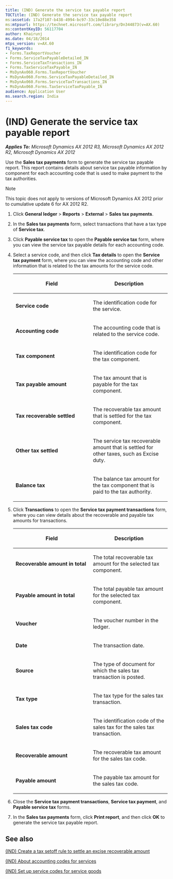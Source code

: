 ```yaml
---
title: (IND) Generate the service tax payable report
TOCTitle: (IND) Generate the service tax payable report
ms:assetid: 17a2f107-b438-4994-bc97-33c10e88e358
ms:mtpsurl: https://technet.microsoft.com/library/Dn344873(v=AX.60)
ms:contentKeyID: 56117704
author: Khairunj
ms.date: 04/18/2014
mtps_version: v=AX.60
f1_keywords:
- Forms.TaxReportVoucher
- Forms.ServiceTaxPayableDetailed_IN
- Forms.ServiceTaxTransactions_IN
- Forms.TaxServiceTaxPayable_IN
- MsDynAx060.Forms.TaxReportVoucher
- MsDynAx060.Forms.ServiceTaxPayableDetailed_IN
- MsDynAx060.Forms.ServiceTaxTransactions_IN
- MsDynAx060.Forms.TaxServiceTaxPayable_IN
audience: Application User
ms.search.region: India
---
```


# (IND) Generate the service tax payable report 


_**Applies To:** Microsoft Dynamics AX 2012 R3, Microsoft Dynamics AX 2012 R2, Microsoft Dynamics AX 2012_

Use the **Sales tax payments** form to generate the service tax payable report. This report contains details about service tax payable information by component for each accounting code that is used to make payment to the tax authorities.


> [!NOTE]
> <P>This topic does not apply to versions of Microsoft Dynamics AX 2012 prior to cumulative update 6 for AX 2012 R2.</P>



1.  Click **General ledger** \> **Reports** \> **External** \> **Sales tax payments**.

2.  In the **Sales tax payments** form, select transactions that have a tax type of **Service tax**.

3.  Click **Payable service tax** to open the **Payable service tax** form, where you can view the service tax payable details for each accounting code.

4.  Select a service code, and then click **Tax details** to open the **Service tax payment** form, where you can view the accounting code and other information that is related to the tax amounts for the service code.
    
    <table>
    <colgroup>
    <col style="width: 50%" />
    <col style="width: 50%" />
    </colgroup>
    <thead>
    <tr class="header">
    <th><p>Field</p></th>
    <th><p>Description</p></th>
    </tr>
    </thead>
    <tbody>
    <tr class="odd">
    <td><p><strong>Service code</strong></p></td>
    <td><p>The identification code for the service.</p></td>
    </tr>
    <tr class="even">
    <td><p><strong>Accounting code</strong></p></td>
    <td><p>The accounting code that is related to the service code.</p></td>
    </tr>
    <tr class="odd">
    <td><p><strong>Tax component</strong></p></td>
    <td><p>The identification code for the tax component.</p></td>
    </tr>
    <tr class="even">
    <td><p><strong>Tax payable amount</strong></p></td>
    <td><p>The tax amount that is payable for the tax component.</p></td>
    </tr>
    <tr class="odd">
    <td><p><strong>Tax recoverable settled</strong></p></td>
    <td><p>The recoverable tax amount that is settled for the tax component.</p></td>
    </tr>
    <tr class="even">
    <td><p><strong>Other tax settled</strong></p></td>
    <td><p>The service tax recoverable amount that is settled for other taxes, such as Excise duty.</p></td>
    </tr>
    <tr class="odd">
    <td><p><strong>Balance tax</strong></p></td>
    <td><p>The balance tax amount for the tax component that is paid to the tax authority.</p></td>
    </tr>
    </tbody>
    </table>


5.  Click **Transactions** to open the **Service tax payment transactions** form, where you can view details about the recoverable and payable tax amounts for transactions.
    
    <table>
    <colgroup>
    <col style="width: 50%" />
    <col style="width: 50%" />
    </colgroup>
    <thead>
    <tr class="header">
    <th><p>Field</p></th>
    <th><p>Description</p></th>
    </tr>
    </thead>
    <tbody>
    <tr class="odd">
    <td><p><strong>Recoverable amount in total</strong></p></td>
    <td><p>The total recoverable tax amount for the selected tax component.</p></td>
    </tr>
    <tr class="even">
    <td><p><strong>Payable amount in total</strong></p></td>
    <td><p>The total payable tax amount for the selected tax component.</p></td>
    </tr>
    <tr class="odd">
    <td><p><strong>Voucher</strong></p></td>
    <td><p>The voucher number in the ledger.</p></td>
    </tr>
    <tr class="even">
    <td><p><strong>Date</strong></p></td>
    <td><p>The transaction date.</p></td>
    </tr>
    <tr class="odd">
    <td><p><strong>Source</strong></p></td>
    <td><p>The type of document for which the sales tax transaction is posted.</p></td>
    </tr>
    <tr class="even">
    <td><p><strong>Tax type</strong></p></td>
    <td><p>The tax type for the sales tax transaction.</p></td>
    </tr>
    <tr class="odd">
    <td><p><strong>Sales tax code</strong></p></td>
    <td><p>The identification code of the sales tax for the sales tax transaction.</p></td>
    </tr>
    <tr class="even">
    <td><p><strong>Recoverable amount</strong></p></td>
    <td><p>The recoverable tax amount for the sales tax code.</p></td>
    </tr>
    <tr class="odd">
    <td><p><strong>Payable amount</strong></p></td>
    <td><p>The payable tax amount for the sales tax code.</p></td>
    </tr>
    </tbody>
    </table>


6.  Close the **Service tax payment transactions**, **Service tax payment**, and **Payable service tax** forms.

7.  In the **Sales tax payments** form, click **Print report**, and then click **OK** to generate the service tax payable report.

## See also

[(IND) Create a tax setoff rule to settle an excise recoverable amount](ind-create-a-tax-setoff-rule-to-settle-an-excise-recoverable-amount.md)

[(IND) About accounting codes for services](ind-about-accounting-codes-for-services.md)

[(IND) Set up service codes for service goods](ind-set-up-service-codes-for-service-goods.md)

  


